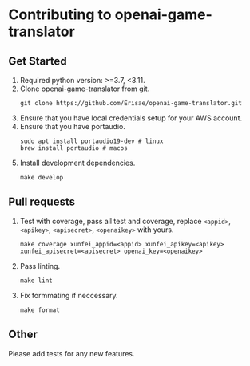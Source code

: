 # Contributing to openai-game-translator

## Get Started
1. Required python version: >=3.7, <3.11.
2. Clone openai-game-translator from git.
    ```shell
    git clone https://github.com/Erisae/openai-game-translator.git
    ```
3. Ensure that you have local credentials setup for your AWS account.
4. Ensure that you have portaudio.
    ```shell
    sudo apt install portaudio19-dev # linux
    brew install portaudio # macos
    ```
5. Install development dependencies.
    ```shell
    make develop
    ```

## Pull requests
1. Test with coverage, pass all test and coverage, replace `<appid>`, `<apikey>`, `<apisecret>`, `<openaikey>` with yours.
    ```shell
    make coverage xunfei_appid=<appid> xunfei_apikey=<apikey> xunfei_apisecret=<apisecret> openai_key=<openaikey>
    ```

2. Pass linting.
    ```shell
    make lint
    ```
3. Fix formmating if neccessary.
    ```shell
    make format
    ```

## Other
Please add tests for any new features.



